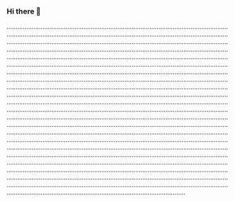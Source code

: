 ### Hi there 👋

............................................................................................................................................................................................................................................................................................................................................................................................................................................................................................................................................................................................................................................................................................................................................................................................................................................................................................................................................................................................................................................................................................................................................................................................................................................................................................................................................................................................................................................................................................................................................................................................................................................................................................................................................................................................................................................................................................................................................................................................................................................................................................................................................................................................................................................................................................................................................................................................................................................................................................................................................................................................................................................................................................................................................................................................................................................................................................................................................
